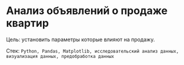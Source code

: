 # Анализ объявлений о продаже квартир

Цель: установить параметры которые влияют на продажу.

Стек: `Python, Pandas, Matplotlib, исследовательский анализ данных, визуализация данных, предобработка данных`

